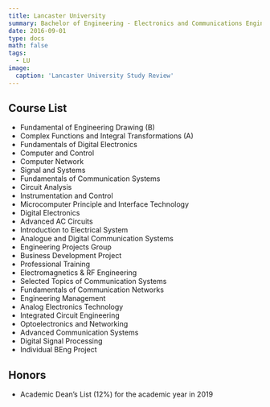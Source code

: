 ```yaml
---
title: Lancaster University
summary: Bachelor of Engineering - Electronics and Communications Engineering
date: 2016-09-01
type: docs
math: false
tags:
  - LU
image:
  caption: 'Lancaster University Study Review'
---
```


## Course List

- Fundamental of Engineering Drawing (B)
- Complex Functions and Integral Transformations (A)
- Fundamentals of Digital Electronics
- Computer and Control
- Computer Network
- Signal and Systems
- Fundamentals of Communication Systems
- Circuit Analysis
- Instrumentation and Control
- Microcomputer Principle and Interface Technology
- Digital Electronics
- Advanced AC Circuits
- Introduction to Electrical System
- Analogue and Digital Communication Systems
- Engineering Projects Group
- Business Development Project
- Professional Training
- Electromagnetics & RF Engineering
- Selected Topics of Communication Systems
- Fundamentals of Communication Networks
- Engineering Management
- Analog Electronics Technology
- Integrated Circuit Engineering
- Optoelectronics and Networking
- Advanced Communication Systems
- Digital Signal Processing
- Individual BEng Project

## Honors

- Academic Dean’s List (12%) for the academic year in 2019
